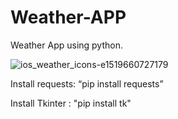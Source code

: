 # Weather-APP
Weather App using python.


![ios_weather_icons-e1519660727179](https://user-images.githubusercontent.com/68140840/180730853-605699d9-0d09-4cf7-abf8-bd3f67976e5c.jpeg)

Install requests: “pip install requests”


Install Tkinter : "pip install tk"
